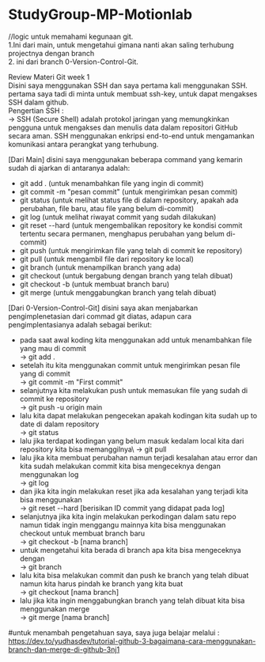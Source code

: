 # StudyGroup-MP-Motionlab

//logic untuk memahami kegunaan git.\
1.Ini dari main, untuk mengetahui gimana nanti akan saling terhubung projectnya dengan branch\
2. ini dari branch 0-Version-Control-Git.
   
 Review Materi Git week 1\
Disini saya menggunakan SSH dan saya pertama kali menggunakan SSH. pertama saya tadi di minta untuk membuat ssh-key, untuk dapat mengakses SSH dalam github.\
Pengertian SSH :\
-> SSH (Secure Shell) adalah protokol jaringan yang memungkinkan pengguna untuk mengakses dan menulis data dalam repositori GitHub secara aman. SSH menggunakan enkripsi end-to-end untuk mengamankan komunikasi antara perangkat yang terhubung.
 
[Dari Main]
disini saya menggunakan beberapa command yang kemarin sudah di ajarkan di antaranya adalah:
- git add . (untuk menambahkan file yang ingin di commit)
- git commit -m "pesan commit" (untuk mengirimkan pesan commit)
- git status (untuk melihat status file di dalam repository, apakah ada perubahan, file baru, atau file yang belum  di-commit)
- git log (untuk melihat riwayat commit yang sudah dilakukan) 
- git reset --hard (untuk mengembalikan repository ke kondisi commit tertentu secara permanen, menghapus perubahan yang belum di-commit)
- git push (untuk mengirimkan file yang telah di commit ke repository)
- git pull (untuk mengambil file dari repository ke local)
- git branch (untuk menampilkan branch yang ada)
- git checkout (untuk bergabung dengan branch yang telah dibuat)
- git checkout -b (untuk membuat branch baru)
- git merge (untuk menggabungkan branch yang telah dibuat)


[Dari  0-Version-Control-Git]
disini saya akan menjabarkan pengimplenetasian dari commad git diatas, adapun cara pengimplentasianya adalah sebagai berikut:
- pada saat awal koding kita menggunakan add untuk menambahkan file yang mau di commit\
    -> git add .
- setelah itu kita menggunakan commit untuk mengirimkan pesan file yang di commit\
    -> git commit -m "First commit"
- selanjutnya kita melakukan push untuk memasukan file yang sudah di commit ke repository\
    -> git push -u origin main
- lalu kita dapat melakukan pengecekan apakah kodingan kita sudah up to date di dalam repository\
    -> git status
- lalu jika terdapat kodingan yang belum masuk kedalam local kita dari repository kita bisa memanggilnya\ 
    -> git pull
- lalu jika kita membuat perubahan namun terjadi kesalahan atau error dan kita sudah melakukan commit kita bisa mengeceknya dengan menggunakan log\
    -> git log 
- dan jika kita ingin melakukan reset jika ada kesalahan yang terjadi kita bisa menggunakan\
    -> git reset --hard [berisikan ID commit yang didapat pada log]
- selanjutnya jika kita ingin melakukan perkodingan dalam satu repo namun tidak ingin menggangu mainnya kita bisa menggunakan checkout untuk membuat branch baru\
    -> git checkout -b [nama branch]
- untuk mengetahui kita berada di branch apa kita bisa mengeceknya dengan\
    -> git branch
- lalu kita bisa melakukan commit dan push ke branch yang telah dibuat namun kita harus pindah ke branch yang kita buat\
    -> git checkout [nama branch]
- lalu jika kita ingin menggabungkan branch yang telah dibuat kita bisa menggunakan merge\
    -> git merge [nama branch]

#untuk menambah pengetahuan saya, saya juga belajar melalui :\
https://dev.to/yudhasdev/tutorial-github-3-bagaimana-cara-menggunakan-branch-dan-merge-di-github-3nj1
